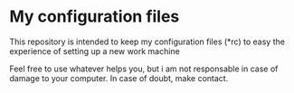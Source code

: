 # My configuration files

This repository is intended to keep my configuration files (*rc)
to easy the experience of setting up a new work machine

Feel free to use whatever helps you, but i am not responsable in case of damage
to your computer. In case of doubt, make contact.
